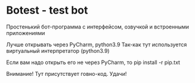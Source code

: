# Botest - test bot
Простенький бот-программа с интерфейсом, озвучкой и встроенными приложениями

Лучше открывать через PyCharm, python3.9
Так-как тут используется виртуальный интерпретатор (python3.9)

Если вам надо открыть его не через PyCharm, то
pip install -r pip.txt

Внимание! Тут присутствует говно-код.
Удачи!
